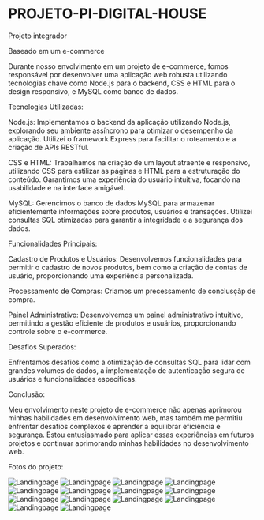 # PROJETO-PI-DIGITAL-HOUSE
Projeto integrador

Baseado em um e-commerce

Durante nosso envolvimento em um projeto de e-commerce, fomos responsável por desenvolver uma aplicação web robusta utilizando tecnologias chave como Node.js para o backend, CSS e HTML para o design responsivo, e MySQL como banco de dados.

Tecnologias Utilizadas:

Node.js: Implementamos o backend da aplicação utilizando Node.js, explorando seu ambiente assíncrono para otimizar o desempenho da aplicação. Utilizei o framework Express para facilitar o roteamento e a criação de APIs RESTful.

CSS e HTML: Trabalhamos na criação de um layout atraente e responsivo, utilizando CSS para estilizar as páginas e HTML para a estruturação do conteúdo. Garantimos uma experiência do usuário intuitiva, focando na usabilidade e na interface amigável.

MySQL: Gerencimos o banco de dados MySQL para armazenar eficientemente informações sobre produtos, usuários e transações. Utilizei consultas SQL otimizadas para garantir a integridade e a segurança dos dados.

Funcionalidades Principais:

Cadastro de Produtos e Usuários: Desenvolvemos funcionalidades para permitir o cadastro de novos produtos, bem como a criação de contas de usuário, proporcionando uma experiência personalizada.

Processamento de Compras: Criamos um precessamento de conclusçãp de compra.

Painel Administrativo: Desenvolvemos um painel administrativo intuitivo, permitindo a gestão eficiente de produtos e usuários, proporcionando controle sobre o e-commerce.

Desafios Superados:

Enfrentamos desafios como a otimização de consultas SQL para lidar com grandes volumes de dados, a implementação de autenticação segura de usuários e funcionalidades específicas.

Conclusão:

Meu envolvimento neste projeto de e-commerce não apenas aprimorou minhas habilidades em desenvolvimento web, mas também me permitiu enfrentar desafios complexos e aprender a equilibrar eficiência e segurança. Estou entusiasmado para aplicar essas experiências em futuros projetos e continuar aprimorando minhas habilidades no desenvolvimento web.

Fotos do projeto:

![ Landingpage ](ImagensProjeto/Capturar1.PNG)
![ Landingpage ](ImagensProjeto/Capturar2.PNG)
![ Landingpage ](ImagensProjeto/Capturar3.PNG)
![ Landingpage ](ImagensProjeto/Capturar4.PNG)
![ Landingpage ](ImagensProjeto/Capturar5.PNG)
![ Landingpage ](ImagensProjeto/Capturar6.PNG)
![ Landingpage ](ImagensProjeto/Capturar7.PNG)
![ Landingpage ](ImagensProjeto/Capturar8.PNG)
![ Landingpage ](ImagensProjeto/Capturar9.PNG)
![ Landingpage ](ImagensProjeto/Capturar10.PNG)
![ Landingpage ](ImagensProjeto/Capturar11.PNG)
![ Landingpage ](ImagensProjeto/Capturar12.PNG)
![ Landingpage ](ImagensProjeto/Capturar13.PNG)
![ Landingpage ](ImagensProjeto/Capturar14.PNG)
